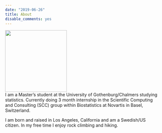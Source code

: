 ```yaml
---
date: "2019-06-26"
title: About
disable_comments: yes
---
```


<img src="/images/logo.png" width="200px" />
<br>
I am a Master’s student at the University of Gothenburg/Chalmers studying statistics.
Currently doing 3 month internship in the Scientific Computing and Consulting (SCC) group within Biostatistics at Novartis in Basel, Switzerland.

I am born and raised in Los Angeles, California and am a Swedish/US citizen.
In my free time I enjoy rock climbing and hiking.
